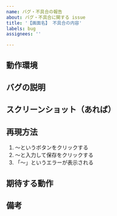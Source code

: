 ```yaml
---
name: バグ・不具合の報告
about: バグ・不具合に関する issue
title: '【画面名】 不具合の内容'
labels: bug
assignees: ''

---
```


## 動作環境
<!-- ブラウザ・OSなど -->

## バグの説明
<!-- わかりやすく記入してください -->

## スクリーンショット（あれば）

## 再現方法
1. 〜というボタンをクリックする
1. 〜と入力して保存をクリックする
1. 「〜」というエラーが表示される

## 期待する動作
<!-- 正常に動作した場合、どのような動作になると思われますでしょうか。 -->

## 備考
